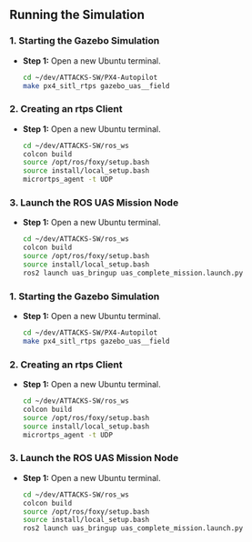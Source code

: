 ## Running the Simulation

### 1. Starting the Gazebo Simulation

- **Step 1:** Open a new Ubuntu terminal.
  ```bash
  cd ~/dev/ATTACKS-SW/PX4-Autopilot
  make px4_sitl_rtps gazebo_uas__field
  ```

### 2. Creating an rtps Client

- **Step 1:** Open a new Ubuntu terminal.
  ```bash
  cd ~/dev/ATTACKS-SW/ros_ws
  colcon build
  source /opt/ros/foxy/setup.bash
  source install/local_setup.bash
  micrortps_agent -t UDP
  ```

### 3. Launch the ROS UAS Mission Node

- **Step 1:** Open a new Ubuntu terminal.
  ```bash
  cd ~/dev/ATTACKS-SW/ros_ws
  colcon build
  source /opt/ros/foxy/setup.bash
  source install/local_setup.bash
  ros2 launch uas_bringup uas_complete_mission.launch.py
  ```












### 1. Starting the Gazebo Simulation

- **Step 1:** Open a new Ubuntu terminal.
  ```bash
  cd ~/dev/ATTACKS-SW/PX4-Autopilot
  make px4_sitl_rtps gazebo_uas__field
  ```

### 2. Creating an rtps Client

- **Step 1:** Open a new Ubuntu terminal.
  ```bash
  cd ~/dev/ATTACKS-SW/ros_ws
  colcon build
  source /opt/ros/foxy/setup.bash
  source install/local_setup.bash
  micrortps_agent -t UDP
  ```

### 3. Launch the ROS UAS Mission Node

- **Step 1:** Open a new Ubuntu terminal.
  ```bash
  cd ~/dev/ATTACKS-SW/ros_ws
  colcon build
  source /opt/ros/foxy/setup.bash
  source install/local_setup.bash
  ros2 launch uas_bringup uas_complete_mission.launch.py
  ```